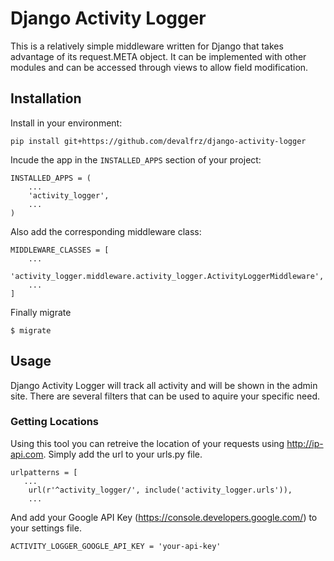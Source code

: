 # Django Activity Logger

This is a relatively simple middleware written for Django that
takes advantage of its request.META object. It can be implemented
with other modules and can be accessed through views to allow
field modification.

## Installation

Install in your environment:
```
pip install git+https://github.com/devalfrz/django-activity-logger
```

Incude the app in the `INSTALLED_APPS` section of your project:
```
INSTALLED_APPS = (
    ...
    'activity_logger',
    ...
)
```
Also add the corresponding middleware class: 
```
MIDDLEWARE_CLASSES = [
    ...
    'activity_logger.middleware.activity_logger.ActivityLoggerMiddleware',
    ...
]
```
Finally migrate
```
$ migrate
```

## Usage

Django Activity Logger will track all activity and will be shown in the
admin site. There are several filters that can be used to aquire your
specific need.

### Getting Locations

Using this tool you can retreive the location of your requests using
http://ip-api.com. Simply add the url to your urls.py file.
```
urlpatterns = [
   ...    
    url(r'^activity_logger/', include('activity_logger.urls')),
    ...
```
And add your Google API Key (https://console.developers.google.com/)
to your settings file.
```
ACTIVITY_LOGGER_GOOGLE_API_KEY = 'your-api-key'
```
